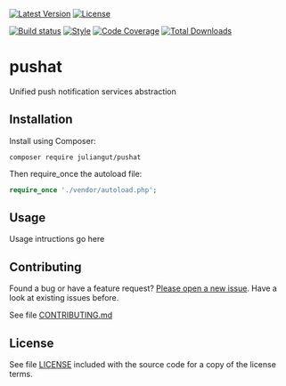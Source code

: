 [![Latest Version](https://img.shields.io/packagist/vpre/juliangut/pushat.svg?style=flat-square)](https://packagist.org/packages/juliangut/pushat)
[![License](https://img.shields.io/github/license/juliangut/pushat.svg?style=flat-square)](https://github.com/juliangut/pushat/blob/master/LICENSE)

[![Build status](https://img.shields.io/travis/juliangut/pushat.svg?style=flat-square)](https://travis-ci.org/juliangut/pushat)
[![Style](https://styleci.io/repos/47275107/shield)](https://styleci.io/repos/47275107)
[![Code Coverage](https://img.shields.io/coveralls/juliangut/pushat.svg?style=flat-square)](https://coveralls.io/github/juliangut/pushat)
[![Total Downloads](https://img.shields.io/packagist/dt/juliangut/pushat.svg?style=flat-square)](https://packagist.org/packages/juliangut/pushat)

# pushat

Unified push notification services abstraction

## Installation

Install using Composer:

```
composer require juliangut/pushat
```

Then require_once the autoload file:

```php
require_once './vendor/autoload.php';
```

## Usage

Usage intructions go here

## Contributing

Found a bug or have a feature request? [Please open a new issue](https://github.com/juliangut/pushat/issues). Have a look at existing issues before.

See file [CONTRIBUTING.md](https://github.com/juliangut/pushat/blob/master/CONTRIBUTING.md)
## License

See file [LICENSE](https://github.com/juliangut/pushat/blob/master/LICENSE) included with the source code for a copy of the license terms.
